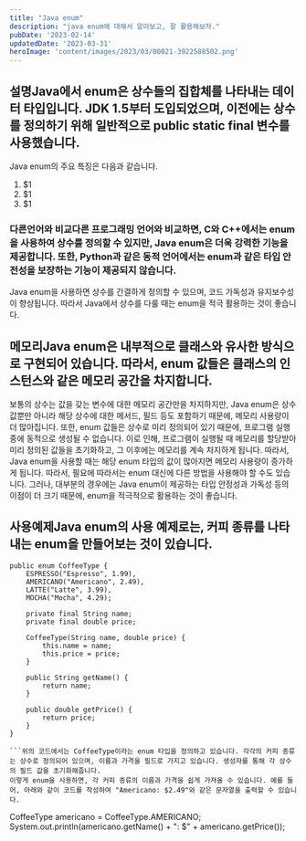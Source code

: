 ```yaml
---
title: "Java enum"
description: "java enum에 대해서 알아보고, 잘 활용해보자."
pubDate: '2023-02-14'
updatedDate: '2023-03-31'
heroImage: 'content/images/2023/03/00021-3922588502.png'
---
```


## 설명Java에서 enum은 상수들의 집합체를 나타내는 데이터 타입입니다. JDK 1.5부터 도입되었으며, 이전에는 상수를 정의하기 위해 일반적으로 public static final 변수를 사용했습니다.
Java enum의 주요 특징은 다음과 같습니다.
1. $1
2. $1
3. $1
### 다른언어와 비교다른 프로그래밍 언어와 비교하면, C와 C++에서는 enum을 사용하여 상수를 정의할 수 있지만, Java enum은 더욱 강력한 기능을 제공합니다. 또한, Python과 같은 동적 언어에서는 enum과 같은 타입 안전성을 보장하는 기능이 제공되지 않습니다.
Java enum을 사용하면 상수를 간결하게 정의할 수 있으며, 코드 가독성과 유지보수성이 향상됩니다. 따라서 Java에서 상수를 다룰 때는 enum을 적극 활용하는 것이 좋습니다.
## 메모리Java enum은 내부적으로 클래스와 유사한 방식으로 구현되어 있습니다. 따라서, enum 값들은 클래스의 인스턴스와 같은 메모리 공간을 차지합니다.
보통의 상수는 값을 갖는 변수에 대한 메모리 공간만을 차지하지만, Java enum은 상수 값뿐만 아니라 해당 상수에 대한 메서드, 필드 등도 포함하기 때문에, 메모리 사용량이 더 많아집니다.
또한, enum 값들은 상수로 미리 정의되어 있기 때문에, 프로그램 실행 중에 동적으로 생성될 수 없습니다. 이로 인해, 프로그램이 실행될 때 메모리를 할당받아 미리 정의된 값들을 초기화하고, 그 이후에는 메모리를 계속 차지하게 됩니다.
따라서, Java enum을 사용할 때는 해당 enum 타입의 값이 많아지면 메모리 사용량이 증가하게 됩니다. 따라서, 필요에 따라서는 enum 대신에 다른 방법을 사용해야 할 수도 있습니다. 그러나, 대부분의 경우에는 Java enum이 제공하는 타입 안정성과 가독성 등의 이점이 더 크기 때문에, enum을 적극적으로 활용하는 것이 좋습니다.
## 사용예제Java enum의 사용 예제로는, 커피 종류를 나타내는 enum을 만들어보는 것이 있습니다.
```
public enum CoffeeType {
    ESPRESSO("Espresso", 1.99),
    AMERICANO("Americano", 2.49),
    LATTE("Latte", 3.99),
    MOCHA("Mocha", 4.29);

    private final String name;
    private final double price;

    CoffeeType(String name, double price) {
        this.name = name;
        this.price = price;
    }

    public String getName() {
        return name;
    }

    public double getPrice() {
        return price;
    }
}

```위의 코드에서는 CoffeeType이라는 enum 타입을 정의하고 있습니다. 각각의 커피 종류는 상수로 정의되어 있으며, 이름과 가격을 필드로 가지고 있습니다. 생성자를 통해 각 상수의 필드 값을 초기화해줍니다.
이렇게 enum을 사용하면, 각 커피 종류의 이름과 가격을 쉽게 가져올 수 있습니다. 예를 들어, 아래와 같이 코드를 작성하여 "Americano: $2.49"와 같은 문자열을 출력할 수 있습니다.
```
CoffeeType americano = CoffeeType.AMERICANO;
System.out.println(americano.getName() + ": $" + americano.getPrice());

```Java enum을 사용하면, 상수들의 집합체를 타입으로 정의할 수 있기 때문에 가독성이 좋아지고, 코드를 작성하는 것이 편해집니다. 또한, 타입 안정성을 보장하기 때문에, 잘못된 값이 전달되는 오류를 방지할 수 있습니다. 이러한 이점으로 인해, Java에서는 enum을 적극적으로 활용하는 것이 권장됩니다.